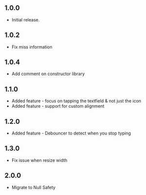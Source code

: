 ## 1.0.0

* Initial release.

## 1.0.2

* Fix miss information

## 1.0.4

* Add comment on constructor library

## 1.1.0

* Added feature - focus on tapping the textfield & not just the icon
* Added feature - support for custom alignment

## 1.2.0
* Added feature - Debouncer to detect when you stop typing

## 1.3.0
* Fix issue when resize width

## 2.0.0
* Migrate to Null Safety
